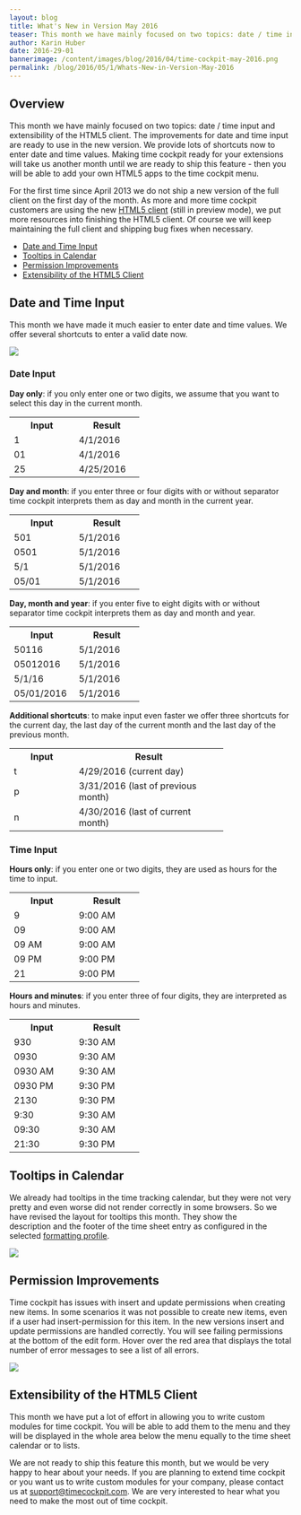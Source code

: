 ```yaml
---
layout: blog
title: What's New in Version May 2016
teaser: This month we have mainly focused on two topics: date / time input and extensibility of the HTML5 client. The improvements for date and time input are ready to use in the new version. There are lots of shortcuts now to enter date and time values. Making time cockpit ready for your extensions will take us another month until we are ready to ship this feature - then you will be able to add your own HTML5 apps to the time cockpit menu.
author: Karin Huber
date: 2016-29-01
bannerimage: /content/images/blog/2016/04/time-cockpit-may-2016.png
permalink: /blog/2016/05/1/Whats-New-in-Version-May-2016
---
```


<h2 xmlns="http://www.w3.org/1999/xhtml">Overview
		</h2><p xmlns="http://www.w3.org/1999/xhtml">This month we have mainly focused on two topics: date / time input and extensibility of the HTML5 client. The improvements for date and time input are ready to use in the new version. We provide lots of shortcuts now to enter date and time values. Making time cockpit ready for your extensions will take us another month until we are ready to ship this feature - then you will be able to add your own HTML5 apps to the time cockpit menu.
		</p><p xmlns="http://www.w3.org/1999/xhtml">For the first time since April 2013 we do not ship a new version of the full client on the first day of the month. As more and more time cockpit customers are using the new <a href="https://web.timecockpit.com" title="time cockpit HTML5 client" target="_blank">HTML5 client</a> (still in preview mode), we put more resources into finishing the HTML5 client. Of course we will keep maintaining the full client and shipping bug fixes when necessary.
		</p><ul xmlns="http://www.w3.org/1999/xhtml">
  <li>
    <a href="#date-input">Date and Time Input</a>
  </li>
  <li>
    <a href="#tooltips">Tooltips in Calendar</a>
  </li>
  <li>
    <a href="#permissions">Permission Improvements</a>
  </li>
  <li>
    <a href="#extensibility">Extensibility of the HTML5 Client</a>
  </li>
</ul><h2 xmlns="http://www.w3.org/1999/xhtml">
  <a name="date-input" id="date-input" class="mce-item-anchor"></a>Date and Time Input
		</h2><p xmlns="http://www.w3.org/1999/xhtml">This month we have made it much easier to enter date and time values. We offer several shortcuts to enter a valid date now.
		</p><p xmlns="http://www.w3.org/1999/xhtml">
  <img src="{{site.baseurl}}/content/images/blog/2016/04/date-and-time-input.gif" />
</p><h3 xmlns="http://www.w3.org/1999/xhtml">Date Input <br /></h3><p xmlns="http://www.w3.org/1999/xhtml">
  <strong>Day only</strong>: if you only enter one or two digits, we assume that you want to select this day in the current month.
		</p><table class="infoTable" xmlns="http://www.w3.org/1999/xhtml">
  <tbody>
    <tr>
      <th width="100">Input
					</th>
      <th width="100">Result
					</th>
    </tr>
    <tr>
      <td>1
					</td>
      <td>4/1/2016
					</td>
    </tr>
    <tr>
      <td>01
					</td>
      <td>4/1/2016
					</td>
    </tr>
    <tr>
      <td>25
					</td>
      <td>4/25/2016
					</td>
    </tr>
  </tbody>
</table><p xmlns="http://www.w3.org/1999/xhtml">
  <strong>Day and month</strong>: if you enter three or four digits with or without separator time cockpit interprets them as day and month in the current year.
		</p><table class="infoTable" xmlns="http://www.w3.org/1999/xhtml">
  <tbody>
    <tr>
      <th width="100">Input
					</th>
      <th width="100">Result
					</th>
    </tr>
    <tr>
      <td>501
					</td>
      <td>5/1/2016
					</td>
    </tr>
    <tr>
      <td>0501
					</td>
      <td>5/1/2016
					</td>
    </tr>
    <tr>
      <td>5/1
					</td>
      <td>5/1/2016
					</td>
    </tr>
    <tr>
      <td>05/01
					</td>
      <td>5/1/2016
					</td>
    </tr>
  </tbody>
</table><p xmlns="http://www.w3.org/1999/xhtml">
  <strong>Day, month and year</strong>: if you enter five to eight digits with or without separator time cockpit interprets them as day and month and year.
		</p><table class="infoTable" xmlns="http://www.w3.org/1999/xhtml">
  <tbody>
    <tr>
      <th width="100">Input
					</th>
      <th width="100">Result
					</th>
    </tr>
    <tr>
      <td>50116
					</td>
      <td>5/1/2016
					</td>
    </tr>
    <tr>
      <td>05012016
					</td>
      <td>5/1/2016
					</td>
    </tr>
    <tr>
      <td>5/1/16
					</td>
      <td>5/1/2016
					</td>
    </tr>
    <tr>
      <td>05/01/2016
					</td>
      <td>5/1/2016
					</td>
    </tr>
  </tbody>
</table><p xmlns="http://www.w3.org/1999/xhtml">
  <strong>Additional shortcuts</strong>: to make input even faster we offer three shortcuts for the current day, the last day of the current month and the last day of the previous month.
		</p><table class="infoTable" xmlns="http://www.w3.org/1999/xhtml">
  <tbody>
    <tr>
      <th width="100">Input
					</th>
      <th width="250">Result
					</th>
    </tr>
    <tr>
      <td>t
					</td>
      <td>4/29/2016 (current day)
					</td>
    </tr>
    <tr>
      <td>p
					</td>
      <td>3/31/2016 (last of previous month)
					</td>
    </tr>
    <tr>
      <td>n
					</td>
      <td>4/30/2016 (last of current month)
					</td>
    </tr>
  </tbody>
</table><h3 xmlns="http://www.w3.org/1999/xhtml">Time Input
		</h3><p xmlns="http://www.w3.org/1999/xhtml">
  <strong>Hours only</strong>: if you enter one or two digits, they are used as hours for the time to input.
		</p><table class="infoTable" xmlns="http://www.w3.org/1999/xhtml">
  <tbody>
    <tr>
      <th width="100">Input
					</th>
      <th width="100">Result
					</th>
    </tr>
    <tr>
      <td>9
					</td>
      <td>9:00 AM
					</td>
    </tr>
    <tr>
      <td>09
					</td>
      <td>9:00 AM
					</td>
    </tr>
    <tr>
      <td>09 AM
					</td>
      <td>9:00 AM
					</td>
    </tr>
    <tr>
      <td>09 PM
					</td>
      <td>9:00 PM
					</td>
    </tr>
    <tr>
      <td>21
					</td>
      <td>9:00 PM
					</td>
    </tr>
  </tbody>
</table><p xmlns="http://www.w3.org/1999/xhtml">
  <strong>Hours and minutes</strong>: if you enter three of four digits, they are interpreted as hours and minutes.
		</p><table class="infoTable" xmlns="http://www.w3.org/1999/xhtml">
  <tbody>
    <tr>
      <th width="100">Input
					</th>
      <th width="100">Result
					</th>
    </tr>
    <tr>
      <td>930
					</td>
      <td>9:30 AM
					</td>
    </tr>
    <tr>
      <td>0930
					</td>
      <td>9:30 AM
					</td>
    </tr>
    <tr>
      <td>0930 AM
					</td>
      <td>9:30 AM
					</td>
    </tr>
    <tr>
      <td>0930 PM
					</td>
      <td>9:30 PM
					</td>
    </tr>
    <tr>
      <td>2130
					</td>
      <td>9:30 PM
					</td>
    </tr>
    <tr>
      <td>9:30
					</td>
      <td>9:30 AM
					</td>
    </tr>
    <tr>
      <td>09:30
					</td>
      <td>9:30 AM
					</td>
    </tr>
    <tr>
      <td>21:30
					</td>
      <td>9:30 PM
					</td>
    </tr>
  </tbody>
</table><h2 xmlns="http://www.w3.org/1999/xhtml">
  <a name="tooltips" id="tooltips" class="mce-item-anchor"></a>Tooltips in Calendar
		</h2><p xmlns="http://www.w3.org/1999/xhtml">We already had tooltips in the time tracking calendar, but they were not very pretty and even worse did not render correctly in some browsers. So we have revised the layout for tooltips this month. They show the description and the footer of the time sheet entry as configured in the selected <a href="https://help.timecockpit.com/?topic=html/95b1ce59-c4ec-461a-ba9b-cb978295c3de.htm" title="Formatting profiles in time tracking calendar" target="_blank">formatting profile</a>.<br /></p><p xmlns="http://www.w3.org/1999/xhtml">
  <img src="{{site.baseurl}}/content/images/blog/2016/04/tooltips.png" />
</p><h2 xmlns="http://www.w3.org/1999/xhtml">
  <a name="permissions" id="permissions" class="mce-item-anchor"></a>Permission Improvements
		</h2><p xmlns="http://www.w3.org/1999/xhtml">Time cockpit has issues with insert and update permissions when creating new items. In some scenarios it was not possible to create new items, even if a user had insert-permission for this item. In the new versions insert and update permissions are handled correctly. You will see failing permissions at the bottom of the edit form. Hover over the red area that displays the total number of error messages to see a list of all errors.
		</p><p xmlns="http://www.w3.org/1999/xhtml">
  <img src="{{site.baseurl}}/content/images/blog/2016/04/write-permission.png" />
</p><h2 xmlns="http://www.w3.org/1999/xhtml">
  <a name="extensibility" id="extensibility" class="mce-item-anchor"></a>Extensibility of the HTML5 Client
		</h2><p xmlns="http://www.w3.org/1999/xhtml">This month we have put a lot of effort in allowing you to write custom modules for time cockpit. You will be able to add them to the menu and they will be displayed in the whole area below the menu equally to the time sheet calendar or to lists.
		</p><p xmlns="http://www.w3.org/1999/xhtml">We are not ready to ship this feature this month, but we would be very happy to hear about your needs. If you are planning to extend time cockpit or you want us to write custom modules for your company, please contact us at <a href="mailto:support@timecockpit.com">support@timecockpit.com</a>. We are very interested to hear what you need to make the most out of time cockpit.
		</p>